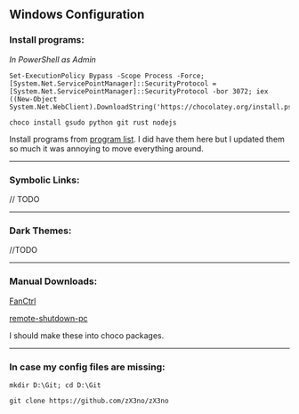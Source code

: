 ## Windows Configuration

### Install programs:

*In PowerShell as Admin*

```
Set-ExecutionPolicy Bypass -Scope Process -Force; [System.Net.ServicePointManager]::SecurityProtocol = [System.Net.ServicePointManager]::SecurityProtocol -bor 3072; iex ((New-Object System.Net.WebClient).DownloadString('https://chocolatey.org/install.ps1'))
```
```
choco install gsudo python git rust nodejs
```

Install programs from [program list](https://github.com/zX3no/zX3no/blob/main/Writing/Program%20List.md). I did have them here but I updated them so much it was annoying to move everything around.

---

### Symbolic Links:

// TODO

---

### Dark Themes:

//TODO

---

### Manual Downloads:

[FanCtrl](https://github.com/lich426/FanCtrl/releases)

[remote-shutdown-pc](https://github.com/karpach/remote-shutdown-pc/releases)

I should make these into choco packages.

---

### In case my config files are missing:

`mkdir D:\Git; cd D:\Git`

`git clone https://github.com/zX3no/zX3no`
